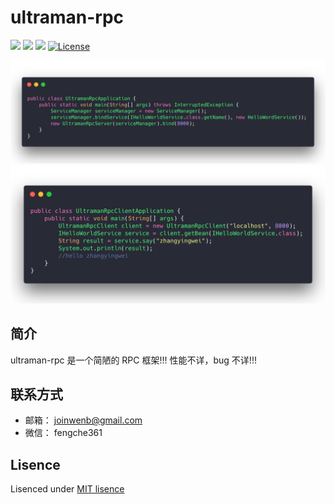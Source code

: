 # ultraman-rpc

[![](https://travis-ci.org/zhangyingwei/ultraman-rpc.svg?branch=master)](https://travis-ci.org/zhangyingwei/ultraman-rpc)
[![](https://img.shields.io/badge/language-java-orange.svg)]()
[![](https://img.shields.io/badge/jdk-1.8-green.svg)]()
[![License](http://img.shields.io/:license-MIT-blue.svg)](https://mit-license.org/)

![userver](doc/images/userver.png)
![uclient](doc/images/uclient.png)

## 简介

ultraman-rpc 是一个简陋的 RPC 框架!!! 性能不详，bug 不详!!!

## 联系方式

* 邮箱： joinwenb@gmail.com
* 微信： fengche361

## Lisence

Lisenced under [MIT lisence](./LICENSE)